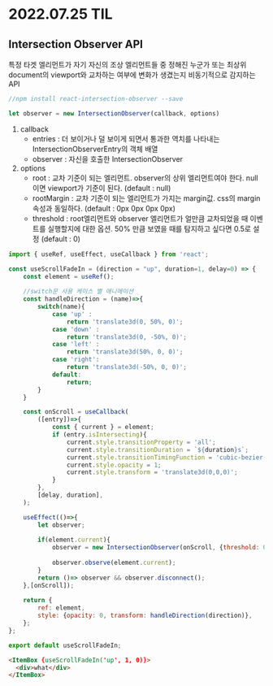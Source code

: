# 2022.07.25 TIL

## Intersection Observer API

특정 타겟 엘리먼트가 자기 자신의 조상 엘리먼트들 중 정해진 누군가 또는 최상위 document의 viewport와 교차하는 여부에 변화가 생겼는지 비동기적으로 감지하는 API

```jsx
//npm install react-intersection-observer --save

let observer = new IntersectionObserver(callback, options)
```

1. callback
    - entries : 더 보이거나 덜 보이게 되면서 통과한 역치를 나타내는 IntersectionObserverEntry의 객체 배열
    - observer : 자신을 호출한 IntersectionObserver
2. options
    - root : 교차 기준이 되는 엘리먼트.
    observer의 상위 엘리먼트여야 한다. null이면 viewport가 기준이 된다. (default : null)
    - rootMargin : 교차 기준이 되는 엘리먼트가 가지는 margin값.
    css의 margin속성과 동일하다. (default : 0px 0px 0px 0px)
    - threshold : root엘리먼트와 observer 엘리먼트가 얼만큼 교차되었을 때 이벤트를 실행할지에 대한 옵션. 50% 만큼 보였을 때를 탐지하고 싶다면 0.5로 설정 (default : 0)

```jsx
import { useRef, useEffect, useCallback } from 'react';

const useScrollFadeIn = (direction = "up", duration=1, delay=0) => {
	const element = useRef();
	
	//switch문 사용 케이스 별 애니메이션
	const handleDirection = (name)=>{
		switch(name){
			case 'up' :
				return 'translate3d(0, 50%, 0)';
			case 'down' : 
				return 'translate3d(0, -50%, 0)';
			case 'left' :
				return 'translate3d(50%, 0, 0)';
			case 'right':
				return 'translate3d(-50%, 0, 0)';
			default:
				return;
		}
	}	

	const onScroll = useCallback(
		([entry])=>{
			const { current } = element;
			if (entry.isIntersecting){
				current.style.transitionProperty = 'all';
				current.style.transitionDuration = `${duration}s`;
				current.style.transitionTimingFunction = 'cubic-bezier(0,0,0.2,1)';
				current.style.opacity = 1;
				current.style.transform = 'translate3d(0,0,0)';
			}
		},
		[delay, duration],
	);

	useEffect(()=>{
		let observer;
		
		if(element.current){
			observer = new IntersectionObserver(onScroll, {threshold: 0.7});
																				//콜백함수, {옵션}
			observer.observe(element.current);
		}
		return ()=> observer && observer.disconnect();
	},[onScroll]);
	
	return {
		ref: element,
		style: {opacity: 0, transform: handleDirection(direction)},
	};
};

export default useScrollFadeIn;
```

```html
<ItemBox {useScrollFadeIn('up', 1, 0)}>
  <div>what</div>
</ItemBox>
```
